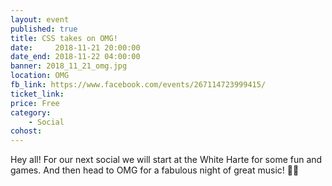 ```yaml
---
layout: event
published: true
title: CSS takes on OMG!
date:     2018-11-21 20:00:00
date_end: 2018-11-22 04:00:00
banner: 2018_11_21_omg.jpg
location: OMG
fb_link: https://www.facebook.com/events/267114723999415/
ticket_link:
price: Free
category:
    - Social
cohost:
---
```


Hey all! For our next social we will start at the White Harte for some fun and games. And then head to OMG for a fabulous night of great music! 🎵🎵

